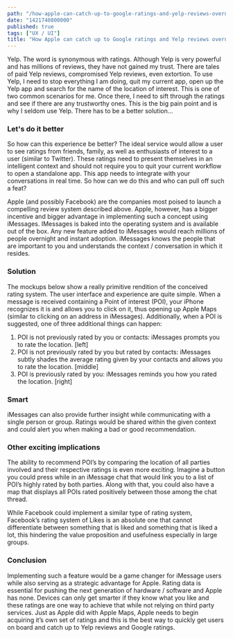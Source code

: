 ```yaml
---
path: "/how-apple-can-catch-up-to-google-ratings-and-yelp-reviews-overnight"
date: "1421740800000"
published: true
tags: ["UX / UI"]
title: "How Apple can catch up to Google ratings and Yelp reviews overnight"
---
```


Yelp. The word is synonymous with ratings. Although Yelp is very powerful and has millions of reviews, they have not gained my trust. There are tales of paid Yelp reviews, compromised Yelp reviews, even extortion. To use Yelp, I need to stop everything I am doing, quit my current app, open up the Yelp app and search for the name of the location of interest. This is one of two common scenarios for me. Once there, I need to sift through the ratings and see if there are any trustworthy ones. This is the big pain point and is why I seldom use Yelp. There has to be a better solution…

### Let's do it better

So how can this experience be better? The ideal service would allow a user to see ratings from friends, family, as well as enthusiasts of interest to a user (similar to Twitter). These ratings need to present themselves in an intelligent context and should not require you to quit your current workflow to open a standalone app. This app needs to integrate with your conversations in real time. So how can we do this and who can pull off such a feat?

Apple (and possibly Facebook) are the companies most poised to launch a compelling review system described above. Apple, however, has a bigger incentive and bigger advantage in implementing such a concept using iMessages. IMessages is baked into the operating system and is available out of the box. Any new feature added to iMessages would reach millions of people overnight and instant adoption. iMessages knows the people that are important to you and understands the context / conversation in which it resides.

### Solution

The mockups below show a really primitive rendition of the conceived rating system. The user interface and experience are quite simple. When a message is received containing a Point of interest (POI), your iPhone recognizes it is and allows you to click on it, thus opening up Apple Maps (similar to clicking on an address in iMessages). Additionally, when a POI is suggested, one of three additional things can happen:

1) POI is not previously rated by you or contacts: iMessages prompts you to rate the location. [left]
2) POI is not previously rated by you but rated by contacts: iMessages subtly shades the average rating given by your contacts and allows you to rate the location. [middle]
3) POI is previously rated by you: iMessages reminds you how you rated the location. [right]

### Smart

iMessages can also provide further insight while communicating with a single person or group. Ratings would be shared within the given context and could alert you when making a bad or good recommendation.

### Other exciting implications

The ability to recommend POI’s by comparing the location of all parties involved and their respective ratings is even more exciting. Imagine a button you could press while in an iMessage chat that would link you to a list of POI’s highly rated by both parties. Along with that, you could also have a map that displays all POIs rated positively between those among the chat thread.

While Facebook could implement a similar type of rating system, Facebook’s rating system of Likes is an absolute one that cannot differentiate between something that is liked and something that is liked a lot, this hindering the value proposition and usefulness especially in large groups.

### Conclusion

Implementing such a feature would be a game changer for iMessage users while also serving as a strategic advantage for Apple. Rating data is essential for pushing the next generation of hardware / software and Apple has none. Devices can only get smarter if they know what you like and these ratings are one way to achieve that while not relying on third party services. Just as Apple did with Apple Maps, Apple needs to begin acquiring it’s own set of ratings and this is the best way to quickly get users on board and catch up to Yelp reviews and Google ratings.
